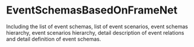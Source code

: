 # EventSchemasBasedOnFrameNet

Including the list of event schemas, list of event scenarios, event schemas hierarchy, event scenarios hierarchy, detail description of event relations and detail definition of event schemas.
